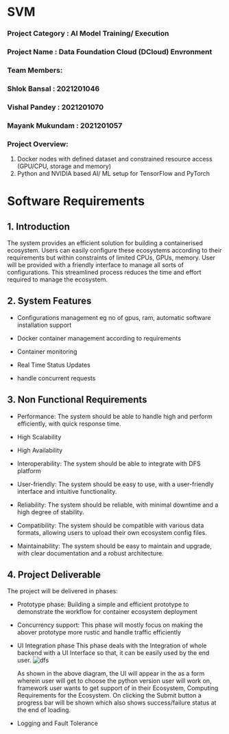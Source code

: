 # SVM
### Project Category : AI Model Training/ Execution
### Project Name : Data Foundation Cloud (DCloud) Envronment 
### Team Members:
### Shlok Bansal : 2021201046
### Vishal Pandey : 2021201070
### Mayank Mukundam : 2021201057
### Project Overview:
1. Docker nodes with defined dataset and constrained resource access (GPU/CPU, storage and memory)
2.  Python and NVIDIA based AI/ ML setup for TensorFlow and PyTorch
# Software Requirements
## 1. Introduction

The system provides an efficient solution for building a containerised ecosystem. Users can easily configure these ecosystems according to their requirements but within constraints of limited CPUs, GPUs, memory. User will be provided with a friendly interface to manage all sorts of configurations. This streamlined process reduces the time and effort required to manage the ecosystem.

## 2. System Features

- Configurations management eg no of gpus, ram, automatic software installation support 

- Docker container management according to requirements

- Container monitoring

- Real Time Status Updates

- handle concurrent requests

## 3. Non Functional Requirements

- Performance: The system should be able to handle high and perform efficiently, with quick response time.

- High Scalability

- High Availability

- Interoperability: The system should be able to integrate with DFS platform

- User-friendly: The system should be easy to use, with a user-friendly interface and intuitive functionality.

- Reliability: The system should be reliable, with minimal downtime and a high degree of stability.

- Compatibility: The system should be compatible with various data formats, allowing users to upload their own ecosystem config files.

- Maintainability: The system should be easy to maintain and upgrade, with clear documentation and a robust architecture.

## 4. Project Deliverable
The project will be delivered in phases:
- Prototype phase: Building a simple and efficient prototype to demonstrate the workflow for container ecosystem deployment
- Concurrency support: This phase will mostly focus on making the abover prototype more rustic and handle traffic efficiently
- UI Integration phase
    This phase deals with the Integration of whole backend with a UI Interface so that, it can be easily used by the end user.
    ![dfs](https://user-images.githubusercontent.com/89220287/220525179-6791ee82-f38e-44b9-9c7f-910b2d36de28.png)

    As shown in the above diagram, the UI will appear in the as a form wherein user will get to choose the python version user will work on, framework user wants to get support of in their Ecosystem, Computing Requirements for the Ecosystem. On clicking the Submit button a progress bar will be shown which also shows success/failure status at the end of loading.

    
      
- Logging and Fault Tolerance

